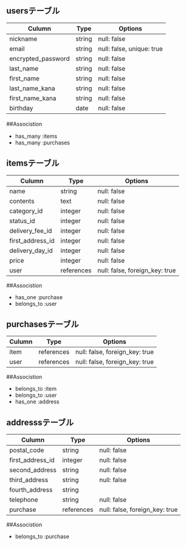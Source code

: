 ## usersテーブル 
| Culumn             | Type   | Options                   | 
| ------------------ | ------ | ------------------------- | 
| nickname           | string | null: false               | 
| email              | string | null: false, unique: true | 
| encrypted_password | string | null: false               |
| last_name          | string | null: false               |
| first_name         | string | null: false               |
| last_name_kana     | string | null: false               |
| first_name_kana    | string | null: false               |
| birthday           | date   | null: false               |

##Associstion　
- has_many :items
- has_many :purchases

## itemsテーブル
| Culumn           | Type          | Options                        | 
| ---------------- | ------------- | ------------------------------ | 
| name             | string        | null: false                    | 
| contents         | text          | null: false                    |
| category_id      | integer       | null: false                    |
| status_id        | integer       | null: false                    |
| delivery_fee_id  | integer       | null: false                    |
| first_address_id | integer       | null: false                    |
| delivery_day_id  | integer       | null: false                    |
| price            | integer       | null: false                    |
| user             | references    | null: false, foreign_key: true |


##Associstion
- has_one    :purchase
- belongs_to :user

## purchasesテーブル
| Culumn    | Type       | Options                        | 
| --------- | ---------- | -------------------------------| 
| item      | references | null: false, foreign_key: true |
| user      | references | null: false, foreign_key: true |

##Associstion
- belongs_to :item
- belongs_to :user
- has_one    :address

## addresssテーブル
| Culumn            | Type       | Options                        | 
| ----------------- | ---------- | ------------------------------ | 
| postal_code       | string     | null: false                    | 
| first_address_id  | integer    | null: false                    | 
| second_address    | string     | null: false                    | 
| third_address     | string     | null: false                    | 
| fourth_address    | string     |                                | 
| telephone         | string     | null: false                    | 
| purchase          | references | null: false, foreign_key: true | 

##Associstion
- belongs_to :purchase

